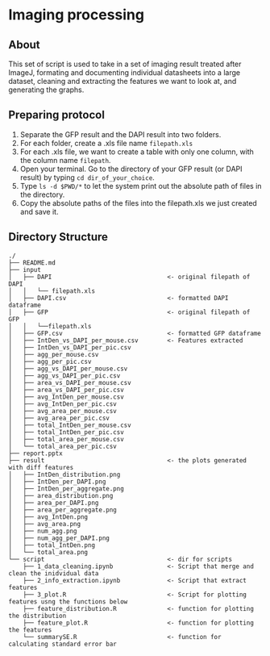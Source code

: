 # Imaging processing
## About
This set of script is used to take in a set of imaging result treated after ImageJ, formating and documenting individual datasheets into a large dataset, cleaning and extracting the features we want to look at, and generating the graphs.

## Preparing protocol
1.	Separate the GFP result and the DAPI result into two folders.
2.	For each folder, create a .xls file name `filepath.xls`
3.	For each .xls file, we want to create a table with only one column, with the column name `filepath`.
4.	Open your terminal. Go to the directory of your GFP result (or DAPI result) by typing `cd dir_of_your_choice`.
5.	Type `ls -d $PWD/*` to let the system print out the absolute path of files in the directory.
6.	Copy the absolute paths of the files into the filepath.xls we just created and save it.

## Directory Structure

    ./
    ├── README.md
    ├── input
    │   ├── DAPI                                <- original filepath of DAPI
    │   │   └── filepath.xls
    │   ├── DAPI.csv                            <- formatted DAPI dataframe
    │   ├── GFP                                 <- original filepath of GFP
    │   │   └──filepath.xls
    │   ├── GFP.csv                             <- formatted GFP dataframe
    │   ├── IntDen_vs_DAPI_per_mouse.csv        <- Features extracted
    │   ├── IntDen_vs_DAPI_per_pic.csv
    │   ├── agg_per_mouse.csv
    │   ├── agg_per_pic.csv
    │   ├── agg_vs_DAPI_per_mouse.csv
    │   ├── agg_vs_DAPI_per_pic.csv
    │   ├── area_vs_DAPI_per_mouse.csv
    │   ├── area_vs_DAPI_per_pic.csv
    │   ├── avg_IntDen_per_mouse.csv
    │   ├── avg_IntDen_per_pic.csv
    │   ├── avg_area_per_mouse.csv
    │   ├── avg_area_per_pic.csv
    │   ├── total_IntDen_per_mouse.csv
    │   ├── total_IntDen_per_pic.csv
    │   ├── total_area_per_mouse.csv
    │   └── total_area_per_pic.csv
    ├── report.pptx
    ├── result                                  <- the plots generated with diff features
    │   ├── IntDen_distribution.png
    │   ├── IntDen_per_DAPI.png
    │   ├── IntDen_per_aggregate.png
    │   ├── area_distribution.png
    │   ├── area_per_DAPI.png
    │   ├── area_per_aggregate.png
    │   ├── avg_IntDen.png
    │   ├── avg_area.png
    │   ├── num_agg.png
    │   ├── num_agg_per_DAPI.png
    │   ├── total_IntDen.png
    │   └── total_area.png
    └── script                                  <- dir for scripts
        ├── 1_data_cleaning.ipynb               <- Script that merge and clean the inidvidual data
        ├── 2_info_extraction.ipynb             <- Script that extract features
        ├── 3_plot.R                            <- Script for plotting features usng the functions below
        ├── feature_distribution.R              <- function for plotting the distribution
        ├── feature_plot.R                      <- function for plotting the features
        └── summarySE.R                         <- function for calculating standard error bar